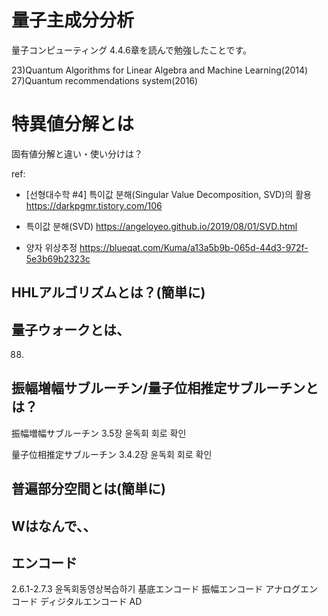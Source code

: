# 量子主成分分析

量子コンピューティング 4.4.6章を読んで勉強したことです。

23)Quantum Algorithms for Linear Algebra and Machine Learning(2014)
27)Quantum recommendations system(2016)

# 特異値分解とは
固有値分解と違い・使い分けは？

ref:
- [선형대수학 #4] 특이값 분해(Singular Value Decomposition, SVD)의 활용
https://darkpgmr.tistory.com/106
- 특이값 분해(SVD)
https://angeloyeo.github.io/2019/08/01/SVD.html

- 양자 위상추정
https://blueqat.com/Kuma/a13a5b9b-065d-44d3-972f-5e3b69b2323c

## HHLアルゴリズムとは？(簡単に)

## 量子ウォークとは、
88)

## 振幅増幅サブルーチン/量子位相推定サブルーチンとは？
振幅増幅サブルーチン
3.5장 윤독회 회로 확인

量子位相推定サブルーチン
3.4.2장 윤독회 회로 확인
## 普遍部分空間とは(簡単に)

## Wはなんで、、

## エンコード
2.6.1-2.7.3 윤독회동영상복습하기
基底エンコード
振幅エンコード
アナログエンコード
ディジタルエンコード
AD